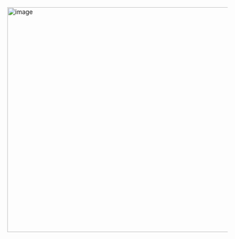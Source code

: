 



<img width="515" alt="image" src="https://user-images.githubusercontent.com/89176731/191137173-6a6ce8d6-a5ce-43ac-95bf-d7e519e09fce.png">
